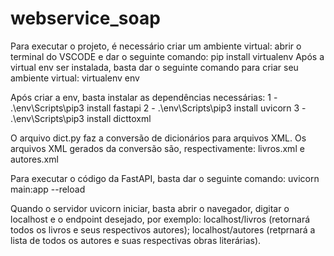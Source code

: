 # webservice_soap

Para executar o projeto, é necessário criar um ambiente virtual: abrir o terminal do VSCODE e dar o seguinte comando: pip install virtualenv
Após a virtual env ser instalada, basta dar o seguinte comando para criar seu ambiente virtual: virtualenv env

Após criar a env, basta instalar as dependências necessárias: 
1 - .\env\Scripts\pip3 install fastapi
2 - .\env\Scripts\pip3 install uvicorn
3 - .\env\Scripts\pip3 install dicttoxml

O arquivo dict.py faz a conversão de dicionários para arquivos XML.
Os arquivos XML gerados da conversão são, respectivamente: livros.xml e autores.xml

Para executar o código da FastAPI, basta dar o seguinte comando: uvicorn main:app --reload

Quando o servidor uvicorn iniciar, basta abrir o navegador, digitar o localhost e o endpoint desejado, por exemplo: localhost/livros (retornará todos os livros e seus respectivos autores); localhost/autores (retprnará a lista de todos os autores e suas respectivas obras literárias).
